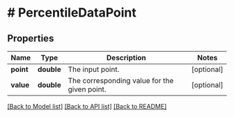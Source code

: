 # # PercentileDataPoint

## Properties

| Name      | Type       | Description                                  | Notes      |
| --------- | ---------- | -------------------------------------------- | ---------- |
| **point** | **double** | The input point.                             | [optional] |
| **value** | **double** | The corresponding value for the given point. | [optional] |

[[Back to Model list]](../../README.md#models) [[Back to API list]](../../README.md#endpoints) [[Back to README]](../../README.md)
